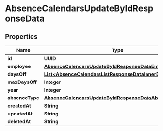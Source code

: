 

# AbsenceCalendarsUpdateByIdResponseData


## Properties

| Name | Type | Description | Notes |
|------------ | ------------- | ------------- | -------------|
|**id** | **UUID** |  |  [optional] |
|**employee** | [**AbsenceCalendarsUpdateByIdResponseDataEmployee**](AbsenceCalendarsUpdateByIdResponseDataEmployee.md) |  |  [optional] |
|**daysOff** | [**List&lt;AbsenceCalendarsListResponseDataInnerDaysOffInner&gt;**](AbsenceCalendarsListResponseDataInnerDaysOffInner.md) |  |  [optional] |
|**maxDaysOff** | **Integer** |  |  [optional] |
|**year** | **Integer** |  |  [optional] |
|**absenceType** | [**AbsenceCalendarsUpdateByIdResponseDataAbsenceType**](AbsenceCalendarsUpdateByIdResponseDataAbsenceType.md) |  |  [optional] |
|**createdAt** | **String** |  |  [optional] |
|**updatedAt** | **String** |  |  [optional] |
|**deletedAt** | **String** |  |  [optional] |



